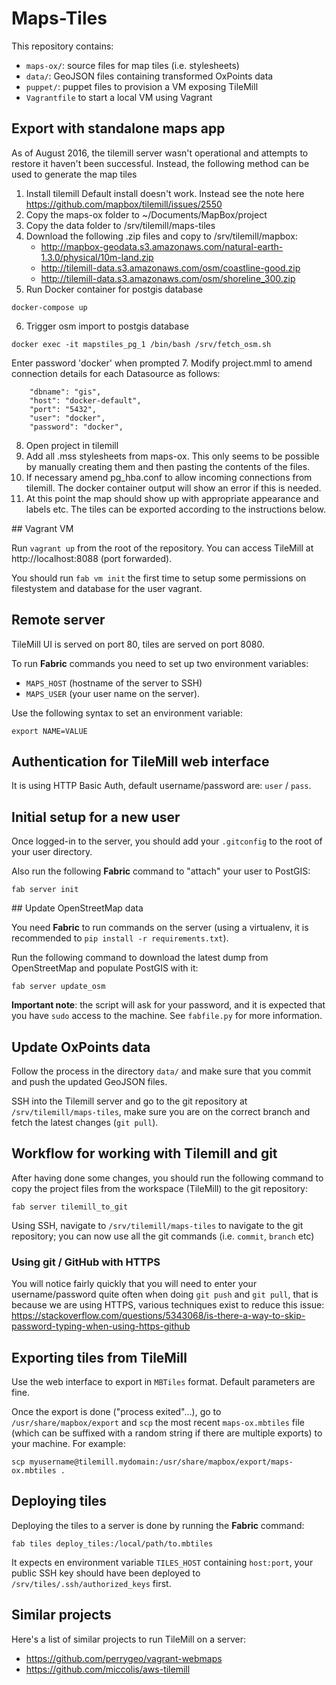 # Maps-Tiles

This repository contains:

 * `maps-ox/`: source files for map tiles (i.e. stylesheets)
 * `data/`: GeoJSON files containing transformed OxPoints data
 * `puppet/`: puppet files to provision a VM exposing TileMill
 * `Vagrantfile` to start a local VM using Vagrant

## Export with standalone maps app
As of August 2016, the tilemill server wasn't operational and attempts to restore it haven't been successful.
Instead, the following method can be used to generate the map tiles

1. Install tilemill
Default install doesn't work. Instead see the note here https://github.com/mapbox/tilemill/issues/2550
2. Copy the maps-ox folder to ~/Documents/MapBox/project
3. Copy the data folder to /srv/tilemill/maps-tiles
4. Download the following .zip files and copy to /srv/tilemill/mapbox:
    - http://mapbox-geodata.s3.amazonaws.com/natural-earth-1.3.0/physical/10m-land.zip
    - http://tilemill-data.s3.amazonaws.com/osm/coastline-good.zip
    - http://tilemill-data.s3.amazonaws.com/osm/shoreline_300.zip
5. Run Docker container for postgis database
```
docker-compose up
```
6. Trigger osm import to postgis database
```
docker exec -it mapstiles_pg_1 /bin/bash /srv/fetch_osm.sh
```
Enter password 'docker' when prompted
7. Modify project.mml to amend connection details for each Datasource as follows:
```
    "dbname": "gis",
    "host": "docker-default",
    "port": "5432",
    "user": "docker",
    "password": "docker",
```
8. Open project in tilemill
9. Add all .mss stylesheets from maps-ox. This only seems to be possible by manually creating them and then pasting the contents of the files.
10. If necessary amend pg_hba.conf to allow incoming connections from tilemill. The docker container output will show an error if this is needed.
11. At this point the map should show up with appropriate appearance and labels etc. The tiles can be exported according to the instructions below.

## Vagrant VM

Run `vagrant up` from the root of the repository. You can access TileMill at http://localhost:8088 (port forwarded).

You should run `fab vm init` the first time to setup some permissions on filestystem and database for the user vagrant.

## Remote server

TileMill UI is served on port 80, tiles are served on port 8080.

To run **Fabric** commands you need to set up two environment variables:

* `MAPS_HOST` (hostname of the server to SSH)
* `MAPS_USER` (your user name on the server).

Use the following syntax to set an environment variable:

    export NAME=VALUE

## Authentication for TileMill web interface

It is using HTTP Basic Auth, default username/password are: `user` / `pass`.

## Initial setup for a new user

Once logged-in to the server, you should add your `.gitconfig` to the root of your user directory.

Also run the following **Fabric** command to "attach" your user to PostGIS:

    fab server init

## Update OpenStreetMap data

You need **Fabric** to run commands on the server (using a virtualenv, it is recommended to `pip install -r requirements.txt`).

Run the following command to download the latest dump from OpenStreetMap and populate PostGIS with it:

    fab server update_osm

**Important note**: the script will ask for your password, and it is expected that you have `sudo` access to the machine. See `fabfile.py` for more information.

## Update OxPoints data

Follow the process in the directory `data/` and make sure that you commit and push
the updated GeoJSON files.

SSH into the Tilemill server and go to the git repository at `/srv/tilemill/maps-tiles`,
make sure you are on the correct branch and fetch the latest changes (`git pull`).

## Workflow for working with Tilemill and git

After having done some changes, you should run the following command to copy the project files from the workspace (TileMill) to the git repository:

    fab server tilemill_to_git

Using SSH, navigate to `/srv/tilemill/maps-tiles` to navigate to the git repository; you can now use all the git commands (i.e. `commit`, `branch` etc)

### Using git / GitHub with HTTPS

You will notice fairly quickly that you will need to enter your username/password quite often when doing `git push` and `git pull`, that is because
we are using HTTPS, various techniques exist to reduce this issue: https://stackoverflow.com/questions/5343068/is-there-a-way-to-skip-password-typing-when-using-https-github

## Exporting tiles from TileMill

Use the web interface to export in `MBTiles` format. Default parameters are fine.

Once the export is done ("process exited"...), go to `/usr/share/mapbox/export` and
`scp` the most recent `maps-ox.mbtiles` file (which can be suffixed with a random string
if there are multiple exports) to your machine. For example:

    scp myusername@tilemill.mydomain:/usr/share/mapbox/export/maps-ox.mbtiles .

## Deploying tiles

Deploying the tiles to a server is done by running the **Fabric** command:

    fab tiles deploy_tiles:/local/path/to.mbtiles

It expects en environment variable `TILES_HOST` containing `host:port`, your public SSH key should have been deployed to `/srv/tiles/.ssh/authorized_keys` first.

## Similar projects

Here's a list of similar projects to run TileMill on a server:
 * https://github.com/perrygeo/vagrant-webmaps
 * https://github.com/miccolis/aws-tilemill
